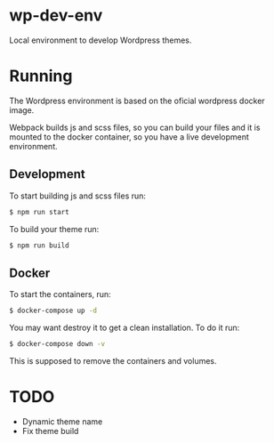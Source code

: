 # wp-dev-env

Local environment to develop Wordpress themes.

# Running

The Wordpress environment is based on the oficial wordpress docker image.

Webpack builds js and scss files, so you can build your files and it is mounted to the docker container, so you have a live development environment.

## Development

To start building js and scss files run:

```bash
$ npm run start
```

To build your theme run:

```bash
$ npm run build
```

## Docker

To start the containers, run:

```bash
$ docker-compose up -d
```

You may want destroy it to get a clean installation. To do it run:

```bash
$ docker-compose down -v
```

This is supposed to remove the containers and volumes.

# TODO

- Dynamic theme name
- Fix theme build

